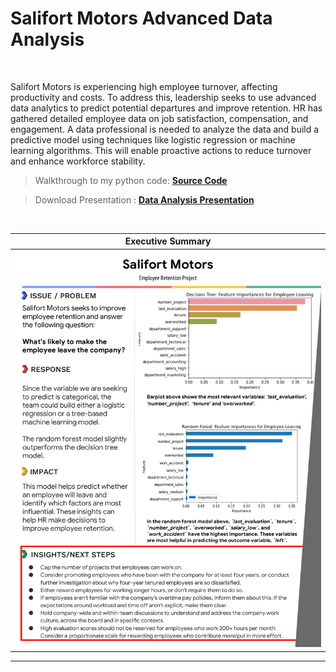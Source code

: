 # Salifort Motors Advanced Data Analysis

<br>

Salifort Motors is experiencing high employee turnover, affecting productivity and costs. To address this, leadership seeks to use advanced data analytics to predict potential departures and improve retention. HR has gathered detailed employee data on job satisfaction, compensation, and engagement. A data professional is needed to analyze the data and build a predictive model using techniques like logistic regression or machine learning algorithms. This will enable proactive actions to reduce turnover and enhance workforce stability.

> Walkthrough to my python code: [**Source Code**](https://github.com/ashwinx09/Salifort_Motors_Advanced_Data_Analysis/blob/main/Salifort_Motors_Data_Analysis.ipynb)

> Download Presentation : [**Data Analysis Presentation**](https://github.com/ashwinx09/Salifort_Motors_Advanced_Data_Analysis/blob/main/Executive_summary.pptx)

<br>

| Executive Summary |
|-------------------|
| <div style="text-align: center;"><img src="https://github.com/ashwinx09/Salifort_Motors_Advanced_Data_Analysis/blob/main/Executive_summary.jpg" width="500" /></div> |


---
